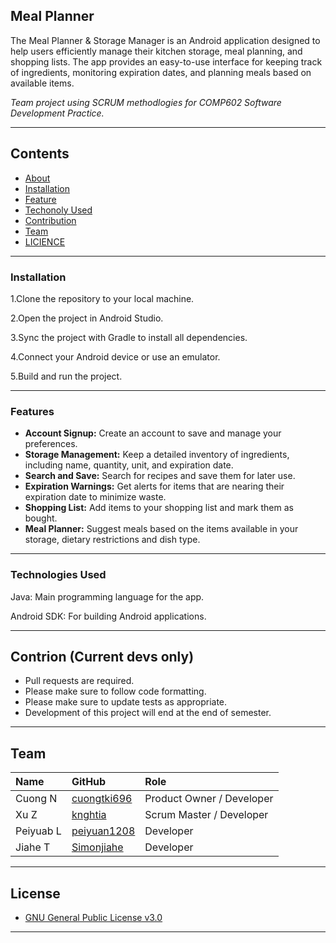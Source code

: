 ## Meal Planner
The Meal Planner & Storage Manager is an Android application designed to help users efficiently manage their kitchen storage, meal planning, and shopping lists. 
The app provides an easy-to-use interface for keeping track of ingredients, monitoring expiration dates, and planning meals based on available items.

_Team project using SCRUM methodlogies for COMP602 Software Development Practice._


--------------------------------------------------

## Contents
- [About][c.1]
- [Installation][c.2]
- [Feature][c.3]
- [Techonoly Used][c.4]
- [Contribution][c.5]
- [Team][c.6]
- [LICIENCE][c.7]
  
[c.1]: <[https://github.com/cuongtki696/Meal-Planner/tree/meal-planner]>
[c.2]: <[https://github.com/cuongtki696/Meal-Planner/tree/meal-planner?tab=readme-ov-file#installation]>
[c.3]: <[https://github.com/cuongtki696/Meal-Planner/tree/meal-planner?tab=readme-ov-file#features]>
[c.4]: <[https://github.com/cuongtki696/Meal-Planner/tree/meal-planner?tab=readme-ov-file#technologies-used]>
[c.5]: <[https://github.com/cuongtki696/Meal-Planner/tree/meal-planner?tab=readme-ov-file#contributing-current-devs-only]>
[c.6]: <[https://github.com/cuongtki696/Meal-Planner/tree/meal-planner?tab=readme-ov-file#team]>
[c.7]: <[https://github.com/cuongtki696/Meal-Planner/tree/meal-planner?tab=readme-ov-file#license]>

--------------------------------------------------

### Installation

1.Clone the repository to your local machine.

2.Open the project in Android Studio.

3.Sync the project with Gradle to install all dependencies.

4.Connect your Android device or use an emulator.

5.Build and run the project.

-------------------------------------------------

### Features
- __Account Signup:__ Create an account to save and manage your preferences.
- __Storage Management:__ Keep a detailed inventory of ingredients, including name, quantity, unit, and expiration date.
- __Search and Save:__  Search for recipes and save them for later use.
- __Expiration Warnings:__ Get alerts for items that are nearing their expiration date to minimize waste.
- __Shopping List:__ Add items to your shopping list and mark them as bought.
- __Meal Planner:__ Suggest meals based on the items available in your storage, dietary restrictions and dish type.

--------------------------------------------------
### Technologies Used

Java: Main programming language for the app.

Android SDK: For building Android applications.

---------------------------------------------------

## Contrion (Current devs only)
- Pull requests are required.
- Please make sure to follow code formatting.
- Please make sure to update tests as appropriate.
- Development of this project will end at the end of semester.


--------------------------------------------------

## Team

| Name      | GitHub              | Role                      |
|:----------|:--------------------|:--------------------------|
| Cuong N   | [cuongtki696][1.1]  | Product Owner / Developer               |
| Xu Z      | [knghtia][1.2]      | Scrum Master / Developer  |
| Peiyuab L | [peiyuan1208][1.3]  | Developer                 |
| Jiahe T   | [Simonjiahe][1.4]  | Developer                 |


[1.1]: <https://github.com/cuongtki696/>
[1.2]: <https://github.com/knghtia>
[1.3]: <https://github.com/peiyuan1208>
[1.4]: <https://github.com/Simonjiahe>


--------------------------------------------------

## License
- [GNU General Public License v3.0](https://github.com/cuongtki696/Meal-Planner/blob/patch-2/LICIENSE)

--------------------------------------------------
